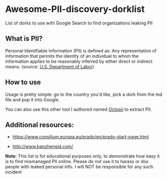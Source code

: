 # Awesome-PII-discovery-dorklist
List of dorks to use with Google Search to find organizations leaking PII

## What is PII?
Personal Identifiable Information (PII) is defined as: Any representation of information that permits the identity of an individual to whom the information applies to be reasonably inferred by either direct or indirect means. (source: [U.S. Department of Labor](https://www.dol.gov/general/ppii#:~:text=Personal%20Identifiable%20Information%20(PII)%20is,either%20direct%20or%20indirect%20means.))

## How to use
Usage is pretty simple: go to the country you'd like, pick a dork from the md file and pop it into Google.

You can also use this other tool I authored named [Octopii](https://github.com/redhuntlabs/Octopii) to extract PII.

## Additional resources:

- https://www.consilium.europa.eu/prado/en/prado-start-page.html

- http://www.banzhengid.com/

**Note**: This list is for educational purposes only, to demonstrate how easy it is to find mismanaged PII online. Please do not use it to harass or dox people with leaked personal info. I will NOT be responsible for any such incident
